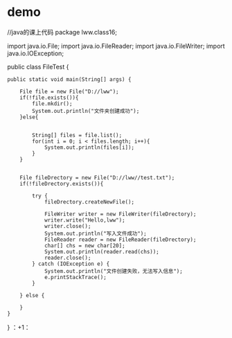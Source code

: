# demo


//java的课上代码
package lww.class16;

import java.io.File;
import java.io.FileReader;
import java.io.FileWriter;
import java.io.IOException;

public class FileTest {

	public static void main(String[] args) {
		
		File file = new File("D://lww");
		if(!file.exists()){
			file.mkdir();
			System.out.println("文件夹创建成功");
		}else{

			
			String[] files = file.list();
			for(int i = 0; i < files.length; i++){
				System.out.println(files[i]);
			}
		}
		
		
		File fileDrectory = new File("D://lww//test.txt");
		if(!fileDrectory.exists()){
			
			try {
				fileDrectory.createNewFile();
				
				FileWriter writer = new FileWriter(fileDrectory);
				writer.write("Hello,lww");
				writer.close();
				System.out.println("写入文件成功");
				FileReader reader = new FileReader(fileDrectory);
				char[] chs = new char[20];
				System.out.println(reader.read(chs));
				reader.close();
			} catch (IOException e) {
				System.out.println("文件创建失败，无法写入信息");
				e.printStackTrace();
			}
			
		} else {

		}
	}

}
：+1：
